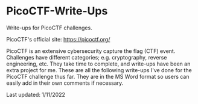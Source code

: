 # PicoCTF-Write-Ups
Write-ups for PicoCTF challenges.

PicoCTF's official site: https://picoctf.org/

PicoCTF is an extensive cybersecurity capture the flag (CTF) event.
Challenges have different categories; e.g. cryptography, reverse engineering, etc.
They take time to complete, and write-ups have been an extra project for me.
These are all the following write-ups I've done for the PicoCTF challenge thus far.
They are in the MS Word format so users can easily add in their own comments if necessary.

Last updated: 1/11/2022

